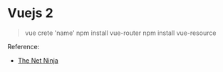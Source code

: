 # Vuejs 2

> vue crete 'name'
>npm install vue-router
>npm install vue-resource

Reference: 
* [The Net Ninja](https://www.youtube.com/watch?v=5LYrN_cAJoA&list=PL4cUxeGkcC9gQcYgjhBoeQH7wiAyZNrYa)
